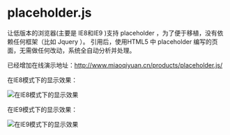 # placeholder.js
让低版本的浏览器(主要是 IE8和IE9 )支持 placeholder ，为了便于移植，没有依赖任何框架（比如 Jquery ）。
引用后，使用HTML5 中 placeholder 编写的页面，无需做任何改动，系统全自动分析并处理。

已经增加在线演示地址：http://www.miaoqiyuan.cn/products/placeholder.js/


在IE8模式下的显示效果：

![在IE8模式下的显示效果](https://git.oschina.net/uploads/images/2017/0902/084708_30067c7b_82383.png "IE8.png")

在IE9模式下的显示效果：

![在IE9模式下的显示效果](https://git.oschina.net/uploads/images/2017/0902/084730_d4ba808e_82383.png "IE9.png")